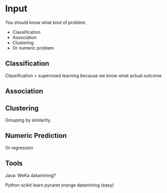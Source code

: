 # Input

You should know what kind of problem.
- Classification
- Association
- Clustering
- Or numeric problem

## Classification
Classification = supervised learning because we know what actual outcome

## Association

## Clustering
Grouping by similarity.

## Numeric Prediction
Or regression

## Tools
Java:
WeKa datamining?

Python
scikit learn
pycaret
orange datamining (easy)